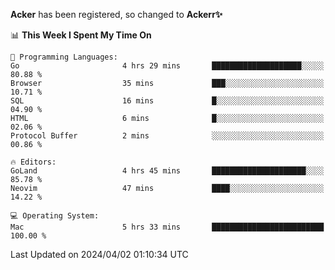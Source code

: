 **Acker** has been registered, so changed to **Ackerr✨**

<!--START_SECTION:waka-->
📊 **This Week I Spent My Time On** 

```text
💬 Programming Languages: 
Go                       4 hrs 29 mins       ████████████████████░░░░░   80.88 % 
Browser                  35 mins             ███░░░░░░░░░░░░░░░░░░░░░░   10.71 % 
SQL                      16 mins             █░░░░░░░░░░░░░░░░░░░░░░░░   04.90 % 
HTML                     6 mins              █░░░░░░░░░░░░░░░░░░░░░░░░   02.06 % 
Protocol Buffer          2 mins              ░░░░░░░░░░░░░░░░░░░░░░░░░   00.86 % 

🔥 Editors: 
GoLand                   4 hrs 45 mins       █████████████████████░░░░   85.78 % 
Neovim                   47 mins             ████░░░░░░░░░░░░░░░░░░░░░   14.22 % 

💻 Operating System: 
Mac                      5 hrs 33 mins       █████████████████████████   100.00 % 
```


 Last Updated on 2024/04/02 01:10:34 UTC
<!--END_SECTION:waka-->
